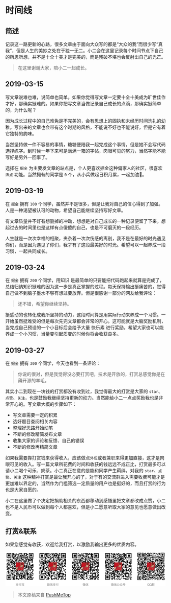 # 时间线

## 简述

记录这一路更新的心路，很多文章由于面向大众写的都是“大众的我”而很少写“真我”，但是人生的美妙之处在于独一无二。小二会在这里记录每个时间节点下自己的所思所想，并不是十全十美才是完美的，而是残破不堪也会反射出自己的光芒。

> 在这里谢谢大家，陪小二一起成长。

## 2019-03-15

写文章说难也难，说简单也简单。如果你觉得写文章一定要十全十美成为旷世佳作才好，那确实挺难的。如果你把写文章当做记录自己成长的点滴，那确实挺简单的，为什么呢？

因为成长过程中的自己难免是不完美的，会有思想上的固执和未经历时间洗礼的幼稚。写出来的文章也会带有这个时期的风格，不能说不好也不能说好，但是它有着它独特的韵味。

当然坚持做一件不容易的事情，糖糖便陪我一起完成这个事情，但是她不会写代码选择练字。到时候一年下来可是满满一箱的字帖，肉眼可见的努力，当然字能不能写好是另外一回事了。

选择在 `掘金` 为主要发文章的站点是，个人更喜欢掘金这种偏家人的社区，很喜欢 `沸点` 功能。当然拥有的同学是 `0` 个，从小兵做起日积月累，一起加油💪。

## 2019-03-19

在 `掘金` 拥有 `100` 个同学，虽然并不是很多，但是让我对自己的信心得到了加强。人是一种渴望被认可的动物，希望自己能继续坚持写好文章。

有文章质量并不好有想删掉的冲动，想想是对自己成长的一种记录便留了下来。想起过去的时间里也是这样有点傻傻的自己，也是不可磨灭的一段经历。

人生就是一次次幸福的相聚，夹杂着一次次伤感的离别，我不是在最好的时光遇见你们，而是因为遇见了你们，我才有了这段最美好的时光。希望可以一起养成一段习惯，一起共同成长。

## 2019-03-24

在 `掘金` 拥有 `200` 个同学，用知识 是最简单的只要能把代码跑起来就算是完成了，总结归纳知识挺难的因为这一步是真正掌握的过程。每天保持输出挺痛苦的，觉得自己做不到脑子墨水不够有想过要放弃。但是很感谢一部分的网友给我评论：

> 还不错，希望你继续坚持。

挺感动的也转化成我所坚持的动力，这段时间算是用实际行动来养成一个习惯。一开始虽然挺难受的但是每次先完文章都会非常的开心。这可能就是大脑奖励机制，当完成自己预设的一个小目标后会给予大量 快乐素 进行奖励。希望大家也可以能养成一个小习惯，当量变引起质变的时候你将会收获良多。

## 2019-03-27

在 `掘金` 拥有 `300` 个同学，今天也看到一条评论：

> 你说的很对，但是我觉得没必要打赏吧，技术是开放的，打赏总感觉你是在薅开源的羊毛。

其实小二到现在一块钱的打赏都没有收到过，我觉得最大的打赏是大家的 `star`、`点赞`、`关注`，也是鼓励我继续坚持更新的动力。当然能给小二一点点奖励我也是非常开心的。写文章大概的步骤如下：

* 写文章需要一定的积累
* 选好题目查阅相关内容
* 整理好思路开始动笔
* 不断的修改精简发布文章
* 收集大家的评论和反馈、自己的错误
* 不断的修改再精简文章

如果我需要靠打赏钱来获得收入，应该做点`外包`或者兼职来得更加直接，这才是肉眼可见的收入。写一篇文章所花费的时间和收获的钱远远不成正比，打赏最多可以请小二喝个可乐、奶茶。小二真正在意的是能和同学产生羁绊，对我的 `star`、`点赞`、`关注` 这种精神打赏是最让我开心的了，对于有的交流群进入需要收费可能才是更加难以界定的，当然作为门槛筛选一定质量的用户也是挺好的，而且打赏的行为也是大家自愿的。

小二在这里做了个决定把捐助相关的东西都移动到感悟里把文章都改成点赞，小二也不是人民币可以做到每个人都喜欢，但是小二愿意听取大家的意见也愿意做出改变。

## 打赏&联系

如果您感觉有收获，欢迎给我打赏，以激励我输出更多的优质内容。

![打赏&联系](https://raw.githubusercontent.com/pushmetop/resource/master/donate/donate.png)

> 本文原稿来自 [PushMeTop](https://github.com/pushmetop)